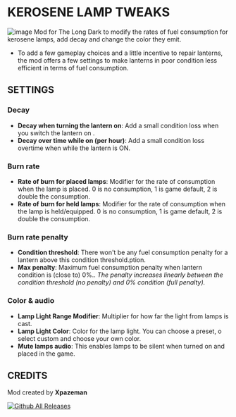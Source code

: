 # KEROSENE LAMP TWEAKS
![image](https://github.com/user-attachments/assets/a3764279-6ef7-43d4-94e9-362c06c7af17)
Mod for The Long Dark to modify the rates of fuel consumption for kerosene lamps, add decay and change the color they emit.
+ To add a few gameplay choices and a little incentive to repair lanterns, the mod offers a few settings to make lanterns in poor condition less efficient in terms of fuel consumption.

## SETTINGS
### Decay
+ **Decay when turning the lantern on**: Add a small condition loss when you switch the lantern on .
+ **Decay over time while on (per hour)**: Add a small condition loss overtime when while the lantern is ON.
### Burn rate
+ **Rate of burn for placed lamps**: Modifier for the rate of consumption when the lamp is placed. 0 is no consumption, 1 is game default, 2 is double the consumption.
+ **Rate of burn for held lamps**: Modifier for the rate of consumption when the lamp is held/equipped. 0 is no consumption, 1 is game default, 2 is double the consumption.
### Burn rate penalty
+ **Condition threshold**: There won't be any fuel consumption penalty for a lantern above this condition threshold.ption.
+ **Max penalty**: Maximum fuel consumption penalty when lantern condition is (close to) 0%..
*The penalty increases linearly between the condition threshold (no penalty) and 0% condition (full penalty).*
### Color & audio
+ **Lamp Light Range Modifier**: Multiplier for how far the light from lamps is cast. 
+ **Lamp Light Color**: Color for the lamp light. You can choose a preset, o select custom and choose your own color.
+ **Mute lamps audio**: This enables lamps to be silent when turned on and placed in the game.

## CREDITS
Mod created by **Xpazeman**

[![Github All Releases](https://img.shields.io/github/downloads/RomainDeschampsFR/KeroseneLampTweaks/total.svg)]()
